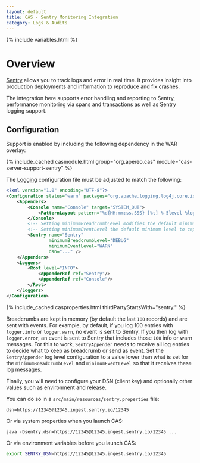 ```yaml
---
layout: default
title: CAS - Sentry Monitoring Integration
category: Logs & Audits
---
```


{% include variables.html %}

# Overview

[Sentry](https://sentry.io) allows you to track logs and error in real time. It provides 
insight into production deployments and information to reproduce and fix crashes.
             
The integration here supports error handling and reporting to Sentry, performance monitoring via spans and transactions 
as well as Sentry logging support. 

## Configuration

Support is enabled by including the following dependency in the WAR overlay:

{% include_cached casmodule.html group="org.apereo.cas" module="cas-server-support-sentry" %}

The [Logging](../logging/Logging.html) configuration file must be adjusted to match the following:

```xml
<?xml version="1.0" encoding="UTF-8"?>
<Configuration status="warn" packages="org.apache.logging.log4j.core,io.sentry.log4j2">
    <Appenders>
        <Console name="Console" target="SYSTEM_OUT">
            <PatternLayout pattern="%d{HH:mm:ss.SSS} [%t] %-5level %logger{36} - %msg%n"/>
        </Console>
        <!-- Setting minimumBreadcrumbLevel modifies the default minimum level to add breadcrumbs from INFO to DEBUG  -->
        <!-- Setting minimumEventLevel the default minimum level to capture an event from ERROR to WARN  -->
        <Sentry name="Sentry" 
                minimumBreadcrumbLevel="DEBUG"
                minimumEventLevel="WARN"
                dsn="..." />
    </Appenders>
    <Loggers>
        <Root level="INFO">
            <AppenderRef ref="Sentry"/>
            <AppenderRef ref="Console"/>
        </Root>
    </Loggers>
</Configuration>
```

{% include_cached casproperties.html thirdPartyStartsWith="sentry." %}

Breadcrumbs are kept in memory (by default the last `100` records) and are sent with events. For example, by default, 
if you log 100 entries with `logger.info` or `logger.warn`, no event is sent to Sentry. If you then 
log with `logger.error`, an event is sent to Sentry that includes those `100` info or warn messages. 
For this to work, `SentryAppender` needs to receive all log entries to decide what to keep as breadcrumb or send as event. 
Set the `SentryAppender` log level configuration to a value lower than what is set for the `minimumBreadcrumbLevel` and `minimumEventLevel` 
so that it receives these log messages.

Finally, you will need to configure your DSN (client key) and optionally other values such as environment and release. 

You can do so in a `src/main/resources/sentry.properties` file:

```properties
dsn=https://12345@12345.ingest.sentry.io/12345
```
                  
Or via system properties when you launch CAS:

```properties
java -Dsentry.dsn=https://12345@12345.ingest.sentry.io/12345 ...
```

Or via environment variables before you launch CAS:

```bash
export SENTRY_DSN=https://12345@12345.ingest.sentry.io/12345
```

